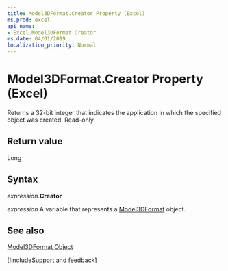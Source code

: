 ```yaml
---
title: Model3DFormat.Creator Property (Excel)
ms.prod: excel
api_name:
- Excel.Model3DFormat.Creator
ms.date: 04/01/2019
localization_priority: Normal
---
```



# Model3DFormat.Creator Property (Excel)

Returns a 32-bit integer that indicates the application in which the specified object was created. Read-only.


## Return value

Long


## Syntax

 _expression_.**Creator**

 _expression_ A variable that represents a [Model3DFormat](./Excel.Model3DFormat.md) object.


## See also


[Model3DFormat Object](Excel.Model3DFormat.md)

[!include[Support and feedback](~/includes/feedback-boilerplate.md)]